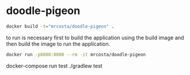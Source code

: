 # doodle-pigeon

```bash
docker build -t="mrcosta/doodle-pigeon" .
```

to run is necessary first to build the application using the build image
and then build the image to run the application.

```bash
docker run -p8080:8080 --rm -it mrcosta/doodle-pigeon
```

docker-compose run test ./gradlew test